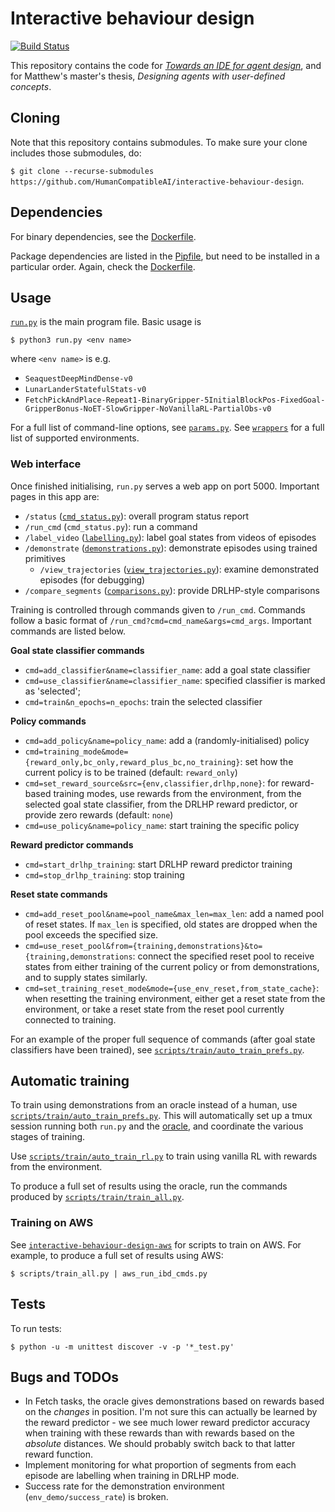 # Interactive behaviour design

[![Build Status](https://travis-ci.com/HumanCompatibleAI/interactive-behaviour-design.svg?branch=master)](https://travis-ci.com/HumanCompatibleAI/interactive-behaviour-design)

This repository contains the code for
[*Towards an IDE for agent design*](https://drive.google.com/file/d/1lYdp5ym5OeL0WpzVBLL1rZYpga_1h6WC/view),
and for Matthew's master's thesis, *Designing agents with user-defined concepts*.

## Cloning

Note that this repository contains submodules.
To make sure your clone includes those submodules, do:

`$ git clone --recurse-submodules https://github.com/HumanCompatibleAI/interactive-behaviour-design`.

## Dependencies

For binary dependencies, see the [Dockerfile](Dockerfile).

Package dependencies are listed in the [Pipfile](Pipfile), but need to be installed
in a particular order. Again, check the [Dockerfile](Dockerfile).

## Usage

[`run.py`](run.py) is the main program file. Basic usage is

```
$ python3 run.py <env name>
```

where `<env name>` is e.g.

* `SeaquestDeepMindDense-v0`
* `LunarLanderStatefulStats-v0`
* `FetchPickAndPlace-Repeat1-BinaryGripper-5InitialBlockPos-FixedGoal-GripperBonus-NoET-SlowGripper-NoVanillaRL-PartialObs-v0`

For a full list of command-line options, see [`params.py`](params.py).
See [`wrappers`](wrappers) for a full list of supported environments.

### Web interface

Once finished initialising, `run.py` serves a web app on port 5000. Important pages in this app are:

* `/status` ([`cmd_status.py`](web_app/cmd_status.py)): overall program status report
* `/run_cmd` (`cmd_status.py`): run a command
* `/label_video` ([`labelling.py`](web_app/labelling.py)): label goal states from videos of episodes
* `/demonstrate` ([`demonstrations.py`](web_app/demonstrations.py)): demonstrate episodes using trained primitives
    * `/view_trajectories` ([`view_trajectories.py`](web_app/view_trajectories.py)): examine demonstrated episodes (for debugging)
* `/compare_segments` ([`comparisons.py`](web_app/comparisons.py)): provide DRLHP-style comparisons

Training is controlled through commands given to `/run_cmd`. Commands follow a basic format of `/run_cmd?cmd=cmd_name&args=cmd_args`.
Important commands are listed below.

**Goal state classifier commands**
* `cmd=add_classifier&name=classifier_name`: add a goal state classifier
* `cmd=use_classifier&name=classifier_name`: specified classifier is marked as 'selected';
* `cmd=train&n_epochs=n_epochs`: train the selected classifier

**Policy commands**
* `cmd=add_policy&name=policy_name`: add a (randomly-initialised) policy
* `cmd=training_mode&mode={reward_only,bc_only,reward_plus_bc,no_training}`: set how the current policy is to be trained (default: `reward_only`)
* `cmd=set_reward_source&src={env,classifier,drlhp,none}`: for reward-based training modes, use rewards from the environment,
  from the selected goal state classifier, from the DRLHP reward predictor, or provide zero rewards (default: `none`)
* `cmd=use_policy&name=policy_name`: start training the specific policy

**Reward predictor commands**
* `cmd=start_drlhp_training`: start DRLHP reward predictor training
* `cmd=stop_drlhp_training`: stop training

**Reset state commands**
* `cmd=add_reset_pool&name=pool_name&max_len=max_len`:
  add a named pool of reset states. If `max_len` is specified, old states are dropped
  when the pool exceeds the specified size.
* `cmd=use_reset_pool&from={training,demonstrations}&to={training,demonstrations`:
   connect the specified reset pool to receive states from either training
   of the current policy or from demonstrations, and to supply states similarly.
* `cmd=set_training_reset_mode&mode={use_env_reset,from_state_cache}`: 
  when resetting the training environment, either get a reset state from the environment,
  or take a reset state from the reset pool currently connected to training.
  
For an example of the proper full sequence of commands (after goal state classifiers
have been trained), see [`scripts/train/auto_train_prefs.py`](scripts/train/auto_train_prefs.py).

## Automatic training

To train using demonstrations from an oracle instead of a human, use
[`scripts/train/auto_train_prefs.py`](scripts/train/auto_train_prefs.py).
This will automatically set up a tmux session
running both `run.py` and the [oracle](oracle.py), and coordinate
the various stages of training.

Use [`scripts/train/auto_train_rl.py`](scripts/train/auto_train_rl.py)
to train using vanilla RL with rewards from the environment.

To produce a full set of results using the oracle, run the commands produced by
[`scripts/train/train_all.py`](scripts/train/train_all.py).

### Training on AWS

See [`interactive-behaviour-design-aws`](https://github.com/HumanCompatibleAI/interactive-behaviour-design-aws)
for scripts to train on AWS. For example, to produce a full set of results using AWS:

`$ scripts/train_all.py | aws_run_ibd_cmds.py`

## Tests

To run tests:

`$ python -u -m unittest discover -v -p '*_test.py'`

## Bugs and TODOs

* In Fetch tasks, the oracle gives demonstrations based on rewards based on the *changes* in position.
  I'm not sure this can actually be learned by the reward predictor -
  we see much lower reward predictor accuracy when training with these
  rewards than with rewards based on the *absolute* distances.
  We should probably switch back to that latter reward function.
* Implement monitoring for what proportion of segments from each episode are
  labelling when training in DRLHP mode.
* Success rate for the demonstration environment (`env_demo/success_rate`) is
  broken.
